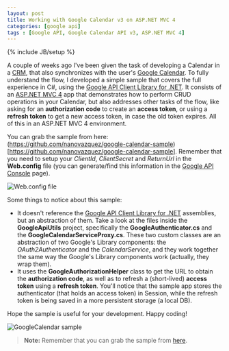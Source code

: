 ```yaml
---
layout: post
title: Working with Google Calendar v3 on ASP.NET MVC 4
categories: [google api]
tags : [Google API, Google Calendar API v3, ASP.NET MVC 4]
---
```


{% include JB/setup %}

A couple of weeks ago I've been given the task of developing a Calendar in a [CRM](http://en.wikipedia.org/wiki/Customer_relationship_management), that also synchronizes with the user's [Google Calendar](https://www.google.com/calendar). To fully understand the flow, I developed a simple sample that covers the full experience in C#, using the [Google API Client Library for .NET](http://docs.google-api-dotnet-client.googlecode.com/hg/docs/Index.html). It consists of an [ASP.NET MVC 4](http://www.asp.net/mvc/mvc4) app that demonstrates how to perform CRUD operations in your Calendar, but also addresses other tasks of the flow, like asking for an **authorization code** to create an **access token**, or using a **refresh token** to get a new access token, in case the old token expires. All of this in an ASP.NET MVC 4 environment. 

You can grab the sample from here: (https://github.com/nanovazquez/google-calendar-sample)[https://github.com/nanovazquez/google-calendar-sample]. Remember that you need to setup your *ClientId*, *ClientSecret* and *ReturnUrl* in the **Web.config** file (you can generate/find this information in the [Google API Console](https://code.google.com/apis/console) page).

![](https://raw.github.com/nanovazquez/nanovazquez.github.com/master/_posts/working-with-google-calendar-on-dotnet/web-config-file.png "Web.config file")

Some things to notice about this sample:

* It doesn't reference the [Google API Client Library for .NET](http://docs.google-api-dotnet-client.googlecode.com/hg/docs/Index.html) assemblies, but an abstraction of them. Take a look at the files inside the **GoogleApiUtils** project, specifically the **GoogleAuthenticator.cs** and the **GoogleCalendarServiceProxy.cs**. These two custom classes are an abstraction of two Google's Library components: the *OAuth2Authenticator* and the *CalendarService*, and they work together the same way the Google's Library components work (actually, they wrap them). 
* It uses the **GoogleAuthorizationHelper** class to get the URL to obtain the **authorization code**, as well as to refresh a (short-lived) **access token** using a **refresh token**. You'll notice that the sample app stores the authenticator (that holds an access token) in Session, while the refresh token is being saved in a more persistent storage (a local DB).


Hope the sample is useful for your development. Happy coding!


![](https://raw.github.com/nanovazquez/nanovazquez.github.com/master/_posts/working-with-google-calendar-on-dotnet/google-calendar-sample.png "GoogleCalendar sample")


> **Note:** Remember that you can grab the sample from [here](https://github.com/nanovazquez/google-calendar-sample).
